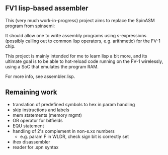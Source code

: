 FV1 lisp-based assembler
------------------------

This (very much work-in-progress) project aims to replace the SpinASM program
from spinsemi:

It should allow one to write assembly programs using s-expressions (possibly calling out to common lisp operators, e.g. arithmetic) for the FV-1 chip.

This project is mainly intended for me to learn lisp a bit more, and its
ultimate goal is to be able to hot-reload code running on the FV-1 wirelessly,
using a SoC that emulates the program RAM.

For more info, see assembler.lisp.

Remaining work
--------------

- translation of predefined symbols to hex in param handling
- skip instructions and labels
- mem statements (memory mgmt)
- OR operator for bitfields
- EQU statement
- handling of 2's complement in non-s.xx numbers
  - e.g. param F in WLDR, check sign bit is correctly set
- ihex disassembler
- reader for .spn syntax
